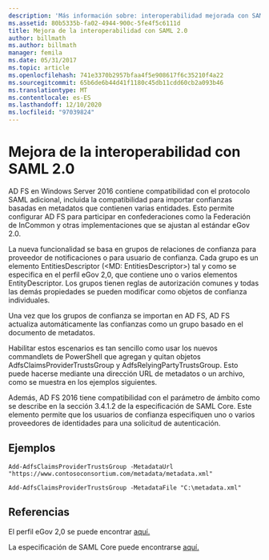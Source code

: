 ```yaml
---
description: 'Más información sobre: interoperabilidad mejorada con SAML 2,0'
ms.assetid: 80b5335b-fa02-4944-900c-5fe4f5c6111d
title: Mejora de la interoperabilidad con SAML 2.0
author: billmath
ms.author: billmath
manager: femila
ms.date: 05/31/2017
ms.topic: article
ms.openlocfilehash: 741e3370b2957bfaa4f5e908617f6c35210f4a22
ms.sourcegitcommit: 65b6de6b44d41f1180c45db11cdd60cb2a093b46
ms.translationtype: MT
ms.contentlocale: es-ES
ms.lasthandoff: 12/10/2020
ms.locfileid: "97039824"
---
```

# <a name="improved-interoperability-with-saml-20"></a>Mejora de la interoperabilidad con SAML 2.0




AD FS en Windows Server 2016 contiene compatibilidad con el protocolo SAML adicional, incluida la compatibilidad para importar confianzas basadas en metadatos que contienen varias entidades.  Esto permite configurar AD FS para participar en confederaciones como la Federación de InCommon y otras implementaciones que se ajustan al estándar eGov 2.0.

La nueva funcionalidad se basa en grupos de relaciones de confianza para proveedor de notificaciones o para usuario de confianza. Cada grupo es un elemento EntitiesDescriptor (<MD: EntitiesDescriptor>) tal y como se especifica en el perfil eGov 2,0, que contiene uno o varios elementos EntityDescriptor.  Los grupos tienen reglas de autorización comunes y todas las demás propiedades se pueden modificar como objetos de confianza individuales.

Una vez que los grupos de confianza se importan en AD FS, AD FS actualiza automáticamente las confianzas como un grupo basado en el documento de metadatos.

Habilitar estos escenarios es tan sencillo como usar los nuevos commandlets de PowerShell que agregan y quitan objetos AdfsClaimsProviderTrustsGroup y AdfsRelyingPartyTrustsGroup. Esto puede hacerse mediante una dirección URL de metadatos o un archivo, como se muestra en los ejemplos siguientes.

Además, AD FS 2016 tiene compatibilidad con el parámetro de ámbito como se describe en la sección 3.4.1.2 de la especificación de SAML Core. Este elemento permite que los usuarios de confianza especifiquen uno o varios proveedores de identidades para una solicitud de autenticación.

## <a name="examples"></a>Ejemplos

```
Add-AdfsClaimsProviderTrustsGroup -MetadataUrl "https://www.contosoconsortium.com/metadata/metadata.xml"
```



```
Add-AdfsClaimsProviderTrustsGroup -MetadataFile "C:\metadata.xml"
```

## <a name="references"></a>Referencias

El perfil eGov 2,0 se puede encontrar [aquí.](https://kantarainitiative.org/confluence/download/attachments/60817482/kantara-report-egov-saml2-profile-2.0.pdf?version=1&modificationDate=1345580916000&api=v2)

La especificación de SAML Core puede encontrarse [aquí.](https://docs.oasis-open.org/security/saml/v2.0/saml-core-2.0-os.pdf)


